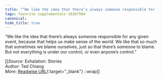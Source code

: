 ```yaml
---
title: "“We like the idea that there’s always someone responsible for ..."
tags: favorite supplementals-10287584
canonical: 
hide_title: true
---
```


“We like the idea that there’s always someone responsible for any given event, because that helps us make sense of the world. We like that so much that sometimes we blame ourselves, just so that there’s someone to blame. But not everything is under our control, or even anyone’s control.”


[[_Source_: Exhalation: Stories<br>
_Author_: Ted Chiang<br>
_More_: [Readwise URL](https://readwise.io/open/256697416){:target="_blank"}
::wrap]]